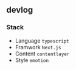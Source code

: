 ## devlog

### Stack

- Language `typescript`
- Framwork `Next.js`
- Content `contentlayer`
- Style `emotion`

